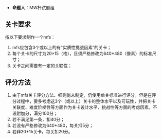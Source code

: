 - **命题人**：MW杯试题组

## 关卡要求

按以下要求制作一个mfs：

1. mfs应包含3个或以上的有“实质性挑战因素”的关卡；
2. 每个关卡的尺寸为20×15（格），且须严格修改为640*480（像素）的标准尺寸；
3. 关卡之间需要有一定的关联性；

## 评分方法

1. 由于mfs关卡评分方法、细则尚未制定，仍使用单关标准进行评分。但是在评分过程中，要多考虑这3个（或以上）关卡的整体水平以及可玩性，并把关卡关联度、难度阶梯性等方面作为关卡设计水平、挑战性等方面的考虑因素。不设附加分，满分100分；
2. 若不满足第一条，扣40分；
3. 若没有严格修改为640*480，每关扣5分；
4. 若非20*15关卡，每关扣20分。